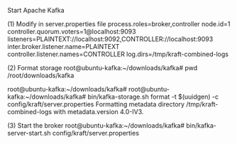 
Start Apache Kafka

(1) Modify in server.properties file
process.roles=broker,controller
node.id=1
controller.quorum.voters=1@localhost:9093
listeners=PLAINTEXT://localhost:9092,CONTROLLER://localhost:9093
inter.broker.listener.name=PLAINTEXT
controller.listener.names=CONTROLLER
log.dirs=/tmp/kraft-combined-logs



(2) Format storage
root@ubuntu-kafka:~/downloads/kafka# pwd
/root/downloads/kafka

root@ubuntu-kafka:~/downloads/kafka# 
root@ubuntu-kafka:~/downloads/kafka# 
bin/kafka-storage.sh format -t $(uuidgen) -c config/kraft/server.properties
Formatting metadata directory /tmp/kraft-combined-logs with metadata.version 4.0-IV3.



(3) Start the broker
root@ubuntu-kafka:~/downloads/kafka#
bin/kafka-server-start.sh config/kraft/server.properties


